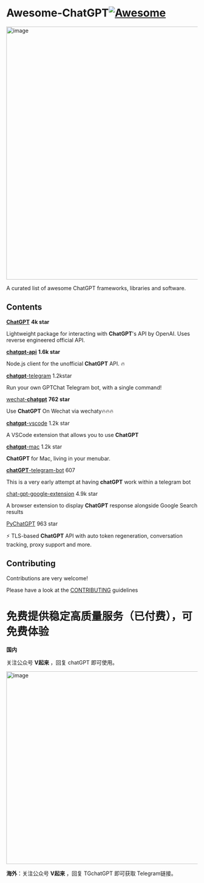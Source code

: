 # Awesome-ChatGPT[![Awesome](https://awesome.re/badge.svg)](https://awesome.re)

<img width="667" alt="image" src="https://user-images.githubusercontent.com/28141497/206413217-b6795f46-9558-4c19-8711-c70f3ea16c79.png">

A curated list of awesome ChatGPT frameworks, libraries and software.

## Contents

[**ChatGPT**](https://github.com/acheong08/ChatGPT)  **4k star**  

Lightweight package for interacting with **ChatGPT**'s API by OpenAI. Uses reverse engineered official API.



[**chatgpt-api**](https://github.com/transitive-bullshit/chatgpt-api) **1.6k star**

Node.js client for the unofficial **ChatGPT** API. 🔥





[**chatgpt**-telegram](https://github.com/m1guelpf/chatgpt-telegram) 1.2kstar

Run your own GPTChat Telegram bot, with a single command!



[wechat-**chatgpt**](https://github.com/fuergaosi233/wechat-chatgpt) **762 star**

Use **ChatGPT** On Wechat via wechaty🔥🔥🔥



[**chatgpt**-vscode](https://github.com/mpociot/chatgpt-vscode) 1.2k star

A VSCode extension that allows you to use **ChatGPT**



[**chatgpt**-mac](https://github.com/vincelwt/chatgpt-mac) 1.2k star

**ChatGPT** for Mac, living in your menubar.



[**chatGPT**-telegram-bot](https://github.com/altryne/chatGPT-telegram-bot) 607

This is a very early attempt at having **chatGPT** work within a telegram bot



[chat-gpt-google-extension](https://github.com/wong2/chat-gpt-google-extension) 4.9k star

A browser extension to display **ChatGPT** response alongside Google Search results



[PyChatGPT](https://github.com/rawandahmad698/PyChatGPT) 963 star

⚡️ TLS-based **ChatGPT** API with auto token regeneration, conversation tracking, proxy support and more.

## Contributing

Contributions are very welcome!

Please have a look at the [CONTRIBUTING](https://github.com/lemon-simple/Awesome-ChatGPT/blob/main/CONTRIBUTING.md) guidelines

[c]: https://cdn.rawgit.com/akullpp/23246ca832bda82bb505230bf3538e2a/raw/d9bcdb769bf025292f9c6bc1290f01f1fcd1f864/commercial.svg

# 免费提供稳定高质量服务（已付费），可免费体验

**国内**

关注公众号 **V起来** ，回复 chatGPT 即可使用。

<img width="508" alt="image" src="https://user-images.githubusercontent.com/28141497/206417011-3f07516b-6074-400a-b51c-6cdaf1d03827.png">

**海外**：关注公众号 **V起来** ，回复 TGchatGPT 即可获取 Telegram链接。


